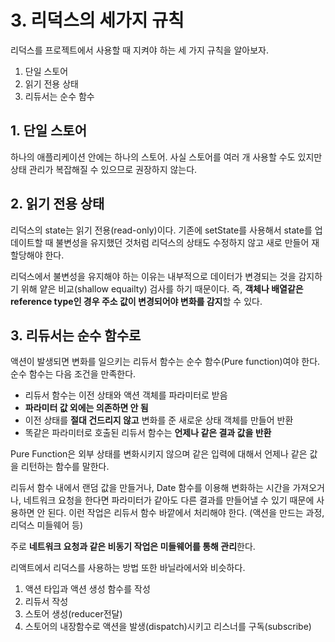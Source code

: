# 3. 리덕스의 세가지 규칙

리덕스를 프로젝트에서 사용할 때 지켜야 하는 세 가지 규칙을 알아보자.

1. 단일 스토어
2. 읽기 전용 상태
3. 리듀서는 순수 함수

## 1. 단일 스토어

하나의 애플리케이션 안에는 하나의 스토어. 사실 스토어를 여러 개 사용할 수도 있지만 상태 관리가 복잡해질 수 있으므로 권장하지 않는다.

## 2. 읽기 전용 상태

리덕스의 state는 읽기 전용(read-only)이다. 기존에 setState를 사용해서 state를 업데이트할 때 불변성을 유지했던 것처럼 리덕스의 상태도 수정하지 않고 새로 만들어 재할당해야 한다.

리덕스에서 불변성을 유지해야 하는 이유는 내부적으로 데이터가 변경되는 것을 감지하기 위해 얕은 비교(shallow equailty) 검사를 하기 때문이다. 즉, **객체나 배열같은 reference type인 경우 주소 값이 변경되어야 변화를 감지**할 수 있다.

## 3. 리듀서는 순수 함수로

액션이 발생되면 변화를 일으키는 리듀서 함수는 순수 함수(Pure function)여야 한다. 순수 함수는 다음 조건을 만족한다.

- 리듀서 함수는 이전 상태와 액션 객체를 파라미터로 받음
- **파라미터 값 외에는 의존하면 안 됨**
- 이전 상태를 **절대 건드리지 않고** 변화를 준 새로운 상태 객체를 만들어 반환
- 똑같은 파라미터로 호출된 리듀서 함수는 **언제나 같은 결과 값을 반환**

Pure Function은 외부 상태를 변화시키지 않으며 같은 입력에 대해서 언제나 같은 값을 리턴하는 함수를 말한다.

리듀서 함수 내에서 랜덤 값을 만들거나, Date 함수를 이용해 변화하는 시간을 가져오거나, 네트워크 요청을 한다면 파라미터가 같아도 다른 결과를 만들어낼 수 있기 때문에 사용하면 안 된다. 이런 작업은 리듀서 함수 바깥에서 처리해야 한다. (액션을 만드는 과정, 리덕스 미들웨어 등)

주로 **네트워크 요청과 같은 비동기 작업은 미들웨어를 통해 관리**한다.

리액트에서 리덕스를 사용하는 방법 또한 바닐라에서와 비슷하다.

1. 액션 타입과 액션 생성 함수를 작성
2. 리듀서 작성
3. 스토어 생성(reducer전달)
4. 스토어의 내장함수로 액션을 발생(dispatch)시키고 리스너를 구독(subscribe)

